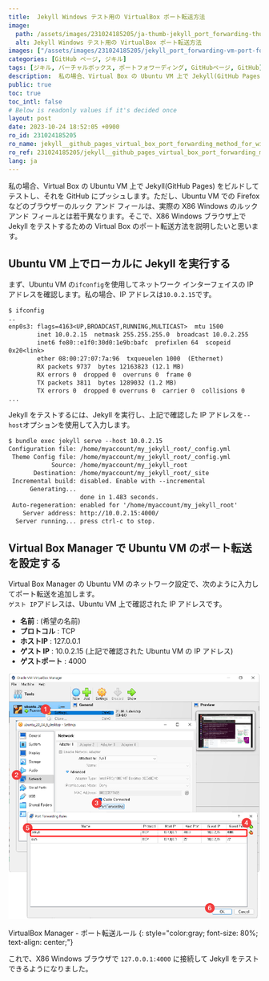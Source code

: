 ```yaml
---
title:  Jekyll Windows テスト用の VirtualBox ポート転送方法
image:
  path: /assets/images/231024185205/ja-thumb-jekyll_port_forwarding-thumb.png
  alt: Jekyll Windows テスト用の VirtualBox ポート転送方法
images: ["/assets/images/231024185205/jekyll_port_forwarding-vm-port-forwarding.png"]
categories: [GitHub ページ, ジキル]
tags: [ジキル, バーチャルボックス, ポートフォワーディング, GitHubページ, GitHub]
description:  私の場合、Virtual Box の Ubuntu VM 上で Jekyll(GitHub Pages) をビルドしてテストし、それを GitHub にプッシュします。ただし、Ubuntu VM での Firefox などのブラウザーのルック アンド フィールは、実際の X86 Windows のルック アンド フィールとは若干異なります。そこで、X86 Windows ブラウザ上で Jekyll をテストするための Virtual Box のポート転送方法を説明したいと思います。
public: true
toc: true
toc_intl: false
# Below is readonly values if it's decided once
layout: post
date: 2023-10-24 18:52:05 +0900
ro_id: 231024185205
ro_name: jekyll__github_pages_virtual_box_port_forwarding_method_for_windows_testing
ro_ref: 231024185205/jekyll__github_pages_virtual_box_port_forwarding_method_for_windows_testing
lang: ja
---
```

私の場合、Virtual Box の Ubuntu VM 上で Jekyll(GitHub Pages) をビルドしてテストし、それを GitHub にプッシュします。ただし、Ubuntu VM での Firefox などのブラウザーのルック アンド フィールは、実際の X86 Windows のルック アンド フィールとは若干異なります。そこで、X86 Windows ブラウザ上で Jekyll をテストするための Virtual Box のポート転送方法を説明したいと思います。  
## Ubuntu VM 上でローカルに Jekyll を実行する
まず、Ubuntu VM の`ifconfig`を使用してネットワーク インターフェイスの IP アドレスを確認します。私の場合、IP アドレスは`10.0.2.15`です。  

```
$ ifconfig
..
enp0s3: flags=4163<UP,BROADCAST,RUNNING,MULTICAST>  mtu 1500
        inet 10.0.2.15  netmask 255.255.255.0  broadcast 10.0.2.255
        inet6 fe80::e1f0:30d0:1e9b:bafc  prefixlen 64  scopeid 0x20<link>
        ether 08:00:27:07:7a:96  txqueuelen 1000  (Ethernet)
        RX packets 9737  bytes 12163823 (12.1 MB)
        RX errors 0  dropped 0  overruns 0  frame 0
        TX packets 3811  bytes 1289032 (1.2 MB)
        TX errors 0  dropped 0 overruns 0  carrier 0  collisions 0
...
```
Jekyll をテストするには、Jekyll を実行し、上記で確認した IP アドレスを`--host`オプションを使用して入力します。  

```shell
$ bundle exec jekyll serve --host 10.0.2.15
Configuration file: /home/myaccount/my_jekyll_root/_config.yml
 Theme Config file: /home/myaccount/my_jekyll_root/_config.yml
            Source: /home/myaccount/my_jekyll_root
       Destination: /home/myaccount/my_jekyll_root/_site
 Incremental build: disabled. Enable with --incremental
      Generating... 
                    done in 1.483 seconds.
 Auto-regeneration: enabled for '/home/myaccount/my_jekyll_root'
    Server address: http://10.0.2.15:4000/
  Server running... press ctrl-c to stop.
```
## Virtual Box Manager で Ubuntu VM のポート転送を設定する
Virtual Box Manager の Ubuntu VM のネットワーク設定で、次のように入力してポート転送を追加します。  
`ゲスト IP`アドレスは、Ubuntu VM 上で確認された IP アドレスです。  
- **名前** : (希望の名前)
- **プロトコル** : TCP
- **ホストIP** : 127.0.0.1
- **ゲスト IP** : 10.0.2.15 (上記で確認された Ubuntu VM の IP アドレス)
- **ゲストポート** : 4000

![VirtualBox Manager - ポート転送ルール](/assets/images/231024185205/jekyll_port_forwarding-vm-port-forwarding.png)  

VirtualBox Manager - ポート転送ルール
{: style="color:gray; font-size: 80%; text-align: center;"}

これで、X86 Windows ブラウザで `127.0.0.1:4000` に接続して Jekyll をテストできるようになりました。  
